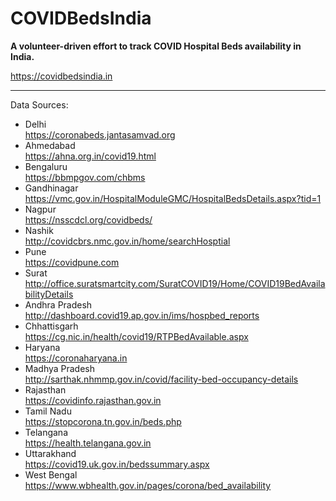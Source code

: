 # COVIDBedsIndia
**A volunteer-driven effort to track COVID Hospital Beds availability in India.**  
  
https://covidbedsindia.in  
  
---  
  
Data Sources:  
- Delhi  
https://coronabeds.jantasamvad.org  
- Ahmedabad  
https://ahna.org.in/covid19.html  
- Bengaluru  
https://bbmpgov.com/chbms  
- Gandhinagar  
https://vmc.gov.in/HospitalModuleGMC/HospitalBedsDetails.aspx?tid=1  
- Nagpur  
https://nsscdcl.org/covidbeds/  
- Nashik  
http://covidcbrs.nmc.gov.in/home/searchHosptial  
- Pune  
https://covidpune.com  
- Surat  
http://office.suratsmartcity.com/SuratCOVID19/Home/COVID19BedAvailabilityDetails  
- Andhra Pradesh  
http://dashboard.covid19.ap.gov.in/ims/hospbed_reports  
- Chhattisgarh  
https://cg.nic.in/health/covid19/RTPBedAvailable.aspx  
- Haryana  
https://coronaharyana.in
- Madhya Pradesh  
http://sarthak.nhmmp.gov.in/covid/facility-bed-occupancy-details  
- Rajasthan  
https://covidinfo.rajasthan.gov.in  
- Tamil Nadu  
https://stopcorona.tn.gov.in/beds.php  
- Telangana  
https://health.telangana.gov.in  
- Uttarakhand  
https://covid19.uk.gov.in/bedssummary.aspx  
- West Bengal  
https://www.wbhealth.gov.in/pages/corona/bed_availability  
